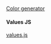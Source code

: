 [Color generator](https://veronchi.github.io/color-generator/build)

#### Values JS
[values.js](https://github.com/noeldelgado/values.js)
